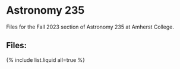<!-- ---
sort: 2
--- -->

# Astronomy 235

Files for the Fall 2023 section of Astronomy 235 at Amherst College.

## Files:
{% include list.liquid all=true %}
